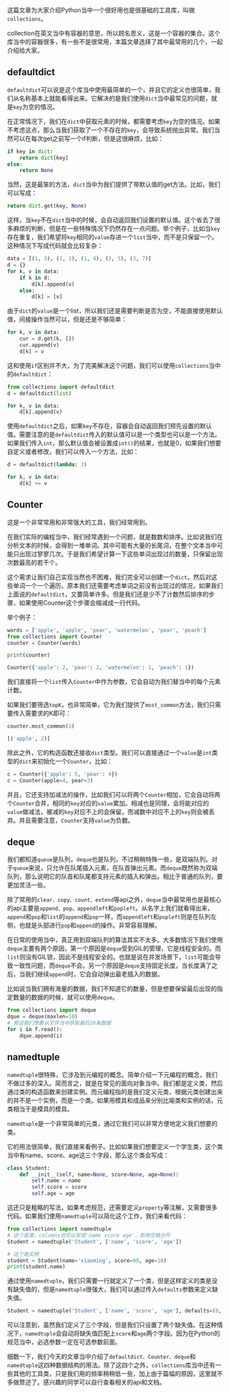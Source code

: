 这篇文章为大家介绍Python当中一个很好用也是很基础的工具库，叫做`collections`。

collection在英文当中有容器的意思，所以顾名思义，这是一个容器的集合。这个库当中的容器很多，有一些不是很常用，本篇文章选择了其中最常用的几个，一起介绍给大家。

## defaultdict

`defaultdict`可以说是这个库当中使用最简单的一个，并且它的定义也很简单，我们从名称基本上就能看得出来。它解决的是我们使用`dict`当中最常见的问题，就是`key`为空的情况。

在正常情况下，我们在`dict`中获取元素的时候，都需要考虑`key`为空的情况。如果不考虑这点，那么当我们获取了一个不存在的`key`，会导致系统抛出异常。我们当然可以在每次get之前写一个if判断，但是这很麻烦，比如：

```python
if key in dict:
    return dict[key]
else:
    return None
```

当然，这是最笨的方法，`dict`当中为我们提供了带默认值的get方法。比如，我们可以写成：

```python
return dict.get(key, None)
```

这样，当`key`不在`dict`当中的时候，会自动返回我们设置的默认值。这个省去了很多麻烦的判断，但是在一些特殊情况下仍然存在一点问题。举个例子，比如当`key`存在重复，我们希望将`key`相同的`value`存进一个`list`当中，而不是只保留一个。这种情况下写成代码就会比较复杂：

```python
data = [(1, 3), (2, 1), (1, 4), (2, 5), (3, 7)]
d = {}
for k, v in data:
    if k in d:
        d[k].append(v)
    else:
        d[k] = [v]
```

由于`dict`的`value`是一个list，所以我们还是需要判断是否为空，不能直接使用默认值，间接操作当然可以，但是还是不够简单：

```python
for k, v in data:
    cur = d.get(k, [])
    cur.append(v)
    d[k] = v
```

这和使用`if`区别并不大，为了完美解决这个问题，我们可以使用`collections`当中的`defaultdict`：

```python
from collections import defaultdict
d = defaultdict(list)

for k, v in data:
    d[k].append(v)
```

使用`defaultdict`之后，如果`key`不存在，容器会自动返回我们预先设置的默认值。需要注意的是`defaultdict`传入的默认值可以是一个类型也可以是一个方法。如果我们传入`int`，那么默认值会被设置成`int()`的结果，也就是0，如果我们想要自定义或者修改，我们可以传入一个方法，比如：

```python
d = defaultdict(lambda: 3)

for k, v in data:
    d[k] += v
```

## Counter

这是一个非常常用和非常强大的工具，我们经常用到。

在我们实际的编程当中，我们经常遇到一个问题，就是数数和排序。比如说我们在分析文本的时候，会得到一堆单词。其中可能有大量的长尾词，在整个文本当中可能只出现过寥寥几次。于是我们希望计算一下这些单词出现过的数量，只保留出现次数最高的若干个。

这个需求让我们自己实现当然也不困难，我们完全可以创建一个`dict`，然后对这些单词一个一个遍历。原本我们还需要考虑单词之前没有出现过的情况，如果我们上面说的`defaultdict`，又要简单许多。但是我们还是少不了计数然后排序的步骤，如果使用Counter这个步骤会缩减成一行代码。

举个例子：

```python
words = ['apple', 'apple', 'pear', 'watermelon', 'pear', 'peach']
from collections import Counter
counter = Counter(words)

print(counter)

Counter({'apple': 2, 'pear': 2, 'watermelon': 1, 'peach': 1})
```

我们直接将一个`list`传入`Counter`中作为参数，它会自动为我们替当中的每个元素计数。

如果我们要筛选`topK`，也非常简单，它为我们提供了`most_common`方法，我们只需要传入需要求的K即可：

```python
counter.most_common(1)

[('apple', 2)]
```

除此之外，它的构造函数还接收`dict`类型。我们可以直接通过一个`value`是`int`类型的`dict`来初始化一个`Counter`，比如：

```python
c = Counter({'apple': 5, 'pear': 4})
c = Counter(apple=4, pear=3)
```

并且，它还支持加减法的操作，比如我们可以将两个`Counter`相加，它会自动将两个`Counter`合并，相同的`key`对应的`value`累加。相减也是同理，会将能对应的`value`做减法，被减的`key`对应不上的会保留，而减数中对应不上的`key`则会被丢弃。并且需要注意，`Counter`支持`value`为负数。

## deque

我们都知道`queue`是队列，`deque`也是队列，不过稍稍特殊一些，是双端队列。对于`queue`来说，只允许在队尾插入元素，在队首弹出元素。而`deque`既然称为双端队列，那么说明它的队首和队尾都支持元素的插入和弹出。相比于普通的队列，要更加灵活一些。

除了常用的`clear、copy、count、extend`等api之外，`deque`当中最常用也是最核心的api主要是`append、pop、appendleft`和`popleft`。从名字上我们就看得出来，`append`和`pop`和`list`的`append`和`pop`一样，而`appendleft`和`popleft`则是在队列左侧，也就是头部进行`pop`和`append`的操作。非常容易理解。

在日常的使用当中，真正用到双端队列的算法其实不太多。大多数情况下我们使用`deque`主要有两个原因，第一个原因是`deque`受到GIL的管理，它是线程安全的。而`list`则没有GIL锁，因此不是线程安全的。也就是说在并发场景下，`list`可能会导致一致性问题，而`deque`不会。另一个原因是`deque`支持固定长度，当长度满了之后，当我们继续`append`时，它会自动弹出最老插入的数据。

比如说当我们拥有海量的数据，我们不知道它的数量，但是想要保留最后出现的指定数量的数据的时候，就可以使用`deque`。

```python
from collections import deque
dque = deque(maxlen=10)
# 假设我们想要从文件当中获取最后10条数据
for i in f.read():
    dque.append(i)
```

## namedtuple

`namedtuple`很特殊，它涉及到元编程的概念。简单介绍一下元编程的概念，我们不做过多的深入。简而言之，就是在常见的面向对象当中。我们都是定义类，然后通过类的构造函数来创建实例。而元编程指的是我们定义元类，根据元类创建出来的并不是一个实例，而是一个类。如果用模具和成品来分别比喻类和实例的话，元类相当于是模具的模具。

`namedtuple`是一个非常简单的元类，通过它我们可以非常方便地定义我们想要的类。

它的用法很简单，我们直接来看例子。比如如果我们想要定义一个学生类，这个类当中有name、score、age这三个字段，那么这个类会写成：

```python
class Student:
    def __init__(self, name=None, score=None, age=None):
        self.name = name
        self.score = score
        self.age = age
```

这还只是粗略的写法，如果考虑规范，还需要定义`property`等注解，又需要很多代码。如果我们使用`namedtuple`可以简化这个工作，我们来看代码：

```python
from collections import namedtuple
# 这个是类，columns也可以写成'name score age'，即用空格分开
Student = namedtuple('Student', ['name', 'score', 'age'])

# 这个是实例
student = Student(name='xiaoming', score=99, age=10)
print(student.name)
```

通过使用`namedtuple`，我们只需要一行就定义了一个类，但是这样定义的类是没有缺失值的，但是`namedtuple`很强大，我们可以通过传入`defaults`参数来定义缺失值。

```python
Student = namedtuple('Student', ['name', 'score', 'age'], defaults=(0, 0))
```

可以注意到，虽然我们定义了三个字段，但是我们只设置了两个缺失值。在这种情况下，`namedtuple`会自动将缺失值匹配上`score`和`age`两个字段。因为在Python的规范当中，必选参数一定在可选参数前面。

细数一下，我们今天的文章当中介绍了`defaultdict、Counter、deque`和`namedtuple`这四种数据结构的用法。除了这四个之外，`collections`库当中还有一些其他的工具类，只是我们用的频率稍稍低一些，加上由于篇幅的原因，这里就不多做赘述了。感兴趣的同学可以自行查看相关的api和文档。

